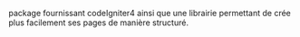 package fournissant codeIgniter4 ainsi que une librairie permettant de crée plus facilement ses pages de manière structuré.

